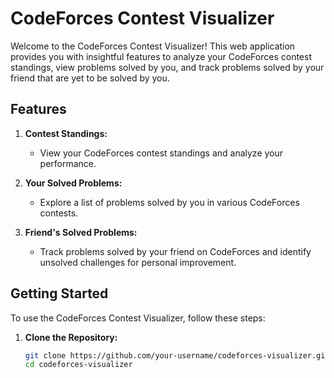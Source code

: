 # CodeForces Contest Visualizer

Welcome to the CodeForces Contest Visualizer! This web application provides you with insightful features to analyze your CodeForces contest standings, view problems solved by you, and track problems solved by your friend that are yet to be solved by you.

## Features

1. **Contest Standings:**
   - View your CodeForces contest standings and analyze your performance.

2. **Your Solved Problems:**
   - Explore a list of problems solved by you in various CodeForces contests.

3. **Friend's Solved Problems:**
   - Track problems solved by your friend on CodeForces and identify unsolved challenges for personal improvement.

## Getting Started

To use the CodeForces Contest Visualizer, follow these steps:

1. **Clone the Repository:**
   ```bash
   git clone https://github.com/your-username/codeforces-visualizer.git
   cd codeforces-visualizer
